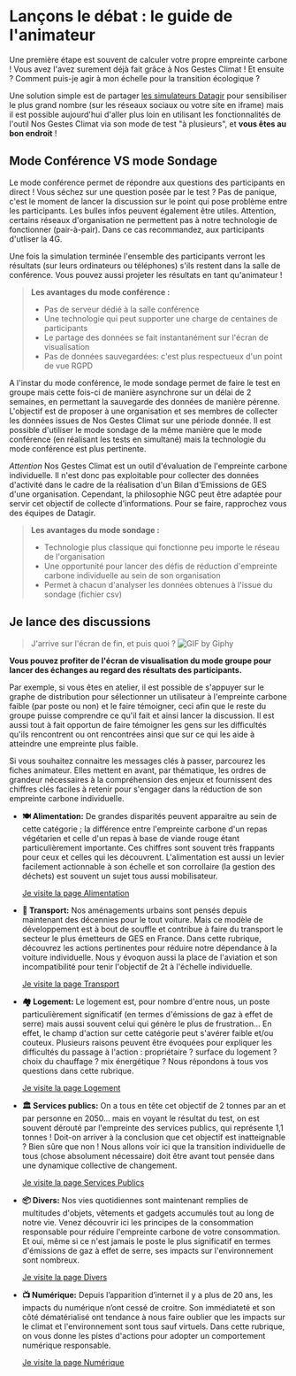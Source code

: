 # Lançons le débat : le guide de l'animateur

Une première étape est souvent de calculer votre propre empreinte carbone ! Vous avez l'avez surement déjà fait grâce à Nos Gestes Climat ! Et ensuite ? Comment puis-je agir à mon échelle pour la transition écologique ?

Une solution simple est de partager [les simulateurs Datagir](https://datagir.ademe.fr) pour sensibiliser le plus grand nombre (sur les réseaux sociaux ou votre site en iframe) mais il est possible aujourd'hui d'aller plus loin en utilisant les fonctionnalités de l'outil Nos Gestes Climat via son mode de test "à plusieurs", et **vous êtes au bon endroit** !

## Mode Conférence VS mode Sondage

Le mode conférence permet de répondre aux questions des participants en direct ! Vous séchez sur une question posée par le test ? Pas de panique, c'est le moment de lancer la discussion sur le point qui pose problème entre les participants. Les bulles infos peuvent également être utiles. Attention, certains réseaux d'organisation ne permettent pas à notre technologie de fonctionner (pair-à-pair). Dans ce cas recommandez, aux participants d'utliser la 4G.

Une fois la simulation terminée l'ensemble des participants verront les résultats (sur leurs ordinateurs ou téléphones) s'ils restent dans la salle de conférence. Vous pouvez aussi projeter les résultats en tant qu'animateur !

> **Les avantages du mode conférence :**
>
> - Pas de serveur dédié à la salle conférence
> - Une technologie qui peut supporter une charge de centaines de participants
> - Le partage des données se fait instantanément sur l'écran de visualisation
> - Pas de données sauvegardées: c'est plus respectueux d'un point de vue RGPD

A l'instar du mode conférence, le mode sondage permet de faire le test en groupe mais cette fois-ci de manière asynchrone sur un délai de 2 semaines, en permettant la sauvegarde des données de manière pérenne. L'objectif est de proposer à une organisation et ses membres de collecter les données issues de Nos Gestes Climat sur une période donnée. Il est possible d'utiliser le mode sondage de la même manière que le mode conférence (en réalisant les tests en simultané) mais la technologie du mode conférence est plus pertinente.

_Attention_
Nos Gestes Climat est un outil d'évaluation de l'empreinte carbone individuelle. Il n'est donc pas exploitable pour collecter des données d'activité dans le cadre de la réalisation d'un Bilan d'Emissions de GES d'une organisation. Cependant, la philosophie NGC peut être adaptée pour servir cet objectif de collecte d'informations. Pour se faire, rapprochez vous des équipes de Datagir.

> **Les avantages du mode sondage :**
>
> - Technologie plus classique qui fonctionne peu importe le réseau de l'organisation
> - Une opportunité pour lancer des défis de réduction d'empreinte carbone individuelle au sein de son organisation
> - Permet à chacun d'analyser les données obtenues à l'issue du sondage (fichier csv)

## Je lance des discussions

> J'arrive sur l'écran de fin, et puis quoi ?
> ![GIF by Giphy](https://media.giphy.com/media/9RuXRqY2d1gKk/giphy.gif)

**Vous pouvez profiter de l'écran de visualisation du mode groupe pour lancer des échanges au regard des résultats des participants.**

Par exemple, si vous êtes en atelier, il est possible de s'appuyer sur le graphe de distribution pour sélectionner un utilisateur à l'empreinte carbone faible (par poste ou non) et le faire témoigner, ceci afin que le reste du groupe puisse comprendre ce qu'il fait et ainsi lancer la discussion. Il est aussi tout à fait opportun de faire témoigner les gens sur les difficultés qu'ils rencontrent ou ont rencontrées ainsi que sur ce qui les aide à atteindre une empreinte plus faible.

Si vous souhaitez connaitre les messages clés à passer, parcourez les fiches animateur. Elles mettent en avant, par thématique, les ordres de grandeur nécessaires à la compréhension des enjeux et fournissent des chiffres clés faciles à retenir pour s'engager dans la réduction de son empreinte carbone individuelle.

- **🍽 Alimentation:** De grandes disparités peuvent apparaitre au sein de cette catégorie ; la différence entre l'empreinte carbone d'un repas végétarien et celle d'un repas à base de viande rouge étant particulièrement importante. Ces chiffres sont souvent très frappants pour ceux et celles qui les découvrent. L'alimentation est aussi un levier facilement actionnable à son échelle et son corrollaire (la gestion des déchets) est souvent un sujet tous aussi mobilisateur.

  [Je visite la page Alimentation](./guide-alimentation)

- **🚦 Transport:** Nos aménagements urbains sont pensés depuis maintenant des décennies pour le tout voiture. Mais ce modèle de développement est à bout de souffle et contribue à faire du transport le secteur le plus émetteurs de GES en France. Dans cette rubrique, découvrez les actions pertinentes pour réduire notre dépendance à la voiture individuelle. Nous y évoquon aussi la place de l'aviation et son incompatibilité pour tenir l'objectif de 2t à l'échelle individuelle.
 
  [Je visite la page Transport](./guide-transport)

- **🏘 Logement:** Le logement est, pour nombre d'entre nous, un poste particulièrement significatif (en termes d'émissions de gaz à effet de serre) mais aussi souvent celui qui génère le plus de frustration... En effet, le champ d'action sur cette catégorie peut s'avérer faible et/ou couteux. Plusieurs raisons peuvent être évoquées pour expliquer les difficultés du passage à l'action : propriétaire ? surface du logement ? choix du chauffage ? mix énergétique ? Nous répondons à tous vos questions dans cette rubrique.

  [Je visite la page Logement](./guide-logement)

- **🏛️ Services publics:** On a tous en tête cet objectif de 2 tonnes par an et par personne en 2050... mais en voyant le résultat du test, on est souvent dérouté par l'empreinte des services publics, qui représente 1,1 tonnes ! Doit-on arriver à la conclusion que cet objectif est inatteignable ? Bien sûre que non ! Nous allons voir ici que la transition individuelle de tous (chose absolument nécessaire) doit être avant tout pensée dans une dynamique collective de changement.

  [Je visite la page Services Publics](./guide-services-publics)

- **📦 Divers:** Nos vies quotidiennes sont maintenant remplies de multitudes d'objets, vêtements et gadgets accumulés tout au long de notre vie. Venez découvrir ici les principes de la consommation responsable pour réduire l'empreinte carbone de votre consommation. Et oui, même si ce n'est jamais le poste le plus significatif en termes d'émissions de gaz à effet de serre, ses impacts sur l'environnement sont nombreux.
  
  [Je visite la page Divers](./guide-divers)

- **📺 Numérique:** Depuis l’apparition d’internet il y a plus de 20 ans, les impacts du numérique n’ont cessé de croitre. Son immédiateté et son côté dématérialisé ont tendance à nous faire oublier que les impacts sur le climat et l'environnement sont tous sauf virtuels. Dans cette rubrique, on vous donne les pistes d'actions pour adopter un comportement numérique responsable.

  [Je visite la page Numérique](./guide-numérique)
